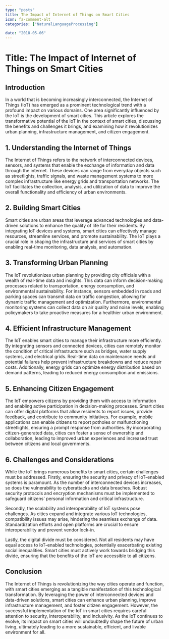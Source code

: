 ```yaml
---
type: "posts"
title: The Impact of Internet of Things on Smart Cities
icon: fa-comment-alt
categories: ["NaturalLanguageProcessing"]

date: "2018-05-06"
---
```




# Title: The Impact of Internet of Things on Smart Cities

## Introduction

In a world that is becoming increasingly interconnected, the Internet of Things (IoT) has emerged as a prominent technological trend with a profound impact on various domains. One area significantly influenced by the IoT is the development of smart cities. This article explores the transformative potential of the IoT in the context of smart cities, discussing the benefits and challenges it brings, and examining how it revolutionizes urban planning, infrastructure management, and citizen engagement.

## 1. Understanding the Internet of Things

The Internet of Things refers to the network of interconnected devices, sensors, and systems that enable the exchange of information and data through the internet. These devices can range from everyday objects such as streetlights, traffic signals, and waste management systems to more complex infrastructure like energy grids and transportation networks. The IoT facilitates the collection, analysis, and utilization of data to improve the overall functionality and efficiency of urban environments.

## 2. Building Smart Cities

Smart cities are urban areas that leverage advanced technologies and data-driven solutions to enhance the quality of life for their residents. By integrating IoT devices and systems, smart cities can effectively manage resources, streamline services, and promote sustainability. The IoT plays a crucial role in shaping the infrastructure and services of smart cities by enabling real-time monitoring, data analysis, and automation.

## 3. Transforming Urban Planning

The IoT revolutionizes urban planning by providing city officials with a wealth of real-time data and insights. This data can inform decision-making processes related to transportation, energy consumption, and environmental sustainability. For instance, sensors embedded in roads and parking spaces can transmit data on traffic congestion, allowing for dynamic traffic management and optimization. Furthermore, environmental monitoring systems can collect data on air quality and noise levels, enabling policymakers to take proactive measures for a healthier urban environment.

## 4. Efficient Infrastructure Management

The IoT enables smart cities to manage their infrastructure more efficiently. By integrating sensors and connected devices, cities can remotely monitor the condition of critical infrastructure such as bridges, water supply systems, and electrical grids. Real-time data on maintenance needs and potential failures help prevent infrastructure breakdowns and reduce repair costs. Additionally, energy grids can optimize energy distribution based on demand patterns, leading to reduced energy consumption and emissions.

## 5. Enhancing Citizen Engagement

The IoT empowers citizens by providing them with access to information and enabling active participation in decision-making processes. Smart cities can offer digital platforms that allow residents to report issues, provide feedback, and contribute to community initiatives. For example, mobile applications can enable citizens to report potholes or malfunctioning streetlights, ensuring a prompt response from authorities. By incorporating citizen-generated data, cities can foster a sense of ownership and collaboration, leading to improved urban experiences and increased trust between citizens and local governments.

## 6. Challenges and Considerations

While the IoT brings numerous benefits to smart cities, certain challenges must be addressed. Firstly, ensuring the security and privacy of IoT-enabled systems is paramount. As the number of interconnected devices increases, so does the vulnerability to cyberattacks and data breaches. Robust security protocols and encryption mechanisms must be implemented to safeguard citizens' personal information and critical infrastructure.

Secondly, the scalability and interoperability of IoT systems pose challenges. As cities expand and integrate various IoT technologies, compatibility issues may arise, hindering the seamless exchange of data. Standardization efforts and open platforms are crucial to ensure interoperability and prevent vendor lock-in.

Lastly, the digital divide must be considered. Not all residents may have equal access to IoT-enabled technologies, potentially exacerbating existing social inequalities. Smart cities must actively work towards bridging this divide, ensuring that the benefits of the IoT are accessible to all citizens.

## Conclusion

The Internet of Things is revolutionizing the way cities operate and function, with smart cities emerging as a tangible manifestation of this technological transformation. By leveraging the power of interconnected devices and data-driven solutions, smart cities can enhance urban planning, improve infrastructure management, and foster citizen engagement. However, the successful implementation of the IoT in smart cities requires careful attention to security, interoperability, and inclusivity. As the IoT continues to evolve, its impact on smart cities will undoubtedly shape the future of urban living, ultimately leading to a more sustainable, efficient, and livable environment for all.